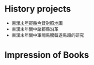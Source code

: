 # History projects

- [東漢末年郡縣今昔對照地圖](https://www.google.com/maps/d/edit?mid=1sYTTy-8_RDDGeo69G0JVJ0xfQkxMo2M&usp=sharing)
- 東漢末年關中諸郡縣沿革
- 東漢末年關中軍閥馬騰韓遂馬超的研究

# Impression of Books